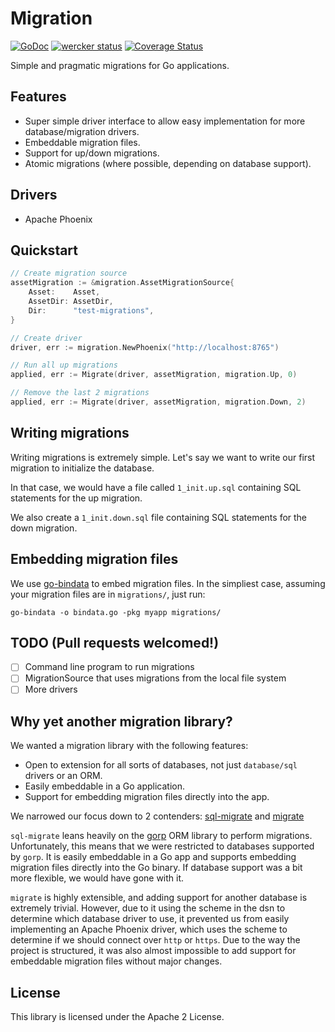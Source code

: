 # Migration
[![GoDoc](https://godoc.org/github.com/Boostport/migration?status.png)](https://godoc.org/github.com/Boostport/migration)
[![wercker status](https://app.wercker.com/status/f4ba0d00eb6ed7ef404a11084507e09d/s/master "wercker status")](https://app.wercker.com/project/byKey/f4ba0d00eb6ed7ef404a11084507e09d)
[![Coverage Status](https://coveralls.io/repos/github/Boostport/migration/badge.svg?branch=master)](https://coveralls.io/github/Boostport/migration?branch=master)

Simple and pragmatic migrations for Go applications.

## Features
- Super simple driver interface to allow easy implementation for more database/migration drivers.
- Embeddable migration files.
- Support for up/down migrations.
- Atomic migrations (where possible, depending on database support).

## Drivers
- Apache Phoenix

## Quickstart
```go
// Create migration source
assetMigration := &migration.AssetMigrationSource{
    Asset:    Asset,
    AssetDir: AssetDir,
    Dir:      "test-migrations",
}

// Create driver
driver, err := migration.NewPhoenix("http://localhost:8765")

// Run all up migrations
applied, err := Migrate(driver, assetMigration, migration.Up, 0)

// Remove the last 2 migrations
applied, err := Migrate(driver, assetMigration, migration.Down, 2)
```

## Writing migrations
Writing migrations is extremely simple. Let's say we want to write our first migration to
initialize the database.

In that case, we would have a file called `1_init.up.sql` containing SQL statements for the
up migration.

We also create a `1_init.down.sql` file containing SQL statements for the down migration.

## Embedding migration files
We use [go-bindata](https://github.com/jteeuwen/go-bindata) to embed migration files. In the
simpliest case, assuming your migration files are in `migrations/`, just run:
```
go-bindata -o bindata.go -pkg myapp migrations/
```

## TODO (Pull requests welcomed!)
- [ ] Command line program to run migrations
- [ ] MigrationSource that uses migrations from the local file system
- [ ] More drivers

## Why yet another migration library?
We wanted a migration library with the following features:
- Open to extension for all sorts of databases, not just `database/sql` drivers or an ORM.
- Easily embeddable in a Go application.
- Support for embedding migration files directly into the app.

We narrowed our focus down to 2 contenders: [sql-migrate](https://github.com/rubenv/sql-migrate)
and [migrate](https://github.com/mattes/migrate/)

`sql-migrate` leans heavily on the [gorp](https://github.com/go-gorp/gorp) ORM library to perform migrations.
Unfortunately, this means that we were restricted to databases supported by `gorp`. It is easily embeddable in a
Go app and supports embedding migration files directly into the Go binary. If database support was a bit more flexible,
we would have gone with it.

`migrate` is highly extensible, and adding support for another database is extremely trivial. However, due to it using
the scheme in the dsn to determine which database driver to use, it prevented us from easily implementing an Apache
Phoenix driver, which uses the scheme to determine if we should connect over `http` or `https`. Due to the way the
project is structured, it was also almost impossible to add support for embeddable migration files without major
changes.

## License
This library is licensed under the Apache 2 License.